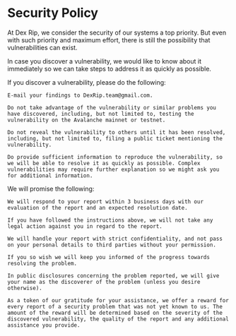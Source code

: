 # Security Policy

At Dex Rip, we consider the security of our systems a top priority. But even with such priority and maximum effort, there is still the possibility that vulnerabilities can exist.

In case you discover a vulnerability, we would like to know about it immediately so we can take steps to address it as quickly as possible.

If you discover a vulnerability, please do the following:

    E-mail your findings to DexRip.team@gmail.com.

    Do not take advantage of the vulnerability or similar problems you have discovered, including, but not limited to, testing the vulnerability on the Avalanche mainnet or testnet.

    Do not reveal the vulnerability to others until it has been resolved, including, but not limited to, filing a public ticket mentioning the vulnerability.

    Do provide sufficient information to reproduce the vulnerability, so we will be able to resolve it as quickly as possible. Complex vulnerabilities may require further explanation so we might ask you for additional information.

We will promise the following:

    We will respond to your report within 3 business days with our evaluation of the report and an expected resolution date.

    If you have followed the instructions above, we will not take any legal action against you in regard to the report.

    We will handle your report with strict confidentiality, and not pass on your personal details to third parties without your permission.

    If you so wish we will keep you informed of the progress towards resolving the problem.

    In public disclosures concerning the problem reported, we will give your name as the discoverer of the problem (unless you desire otherwise).

    As a token of our gratitude for your assistance, we offer a reward for every report of a security problem that was not yet known to us. The amount of the reward will be determined based on the severity of the discovered vulnerability, the quality of the report and any additional assistance you provide.
